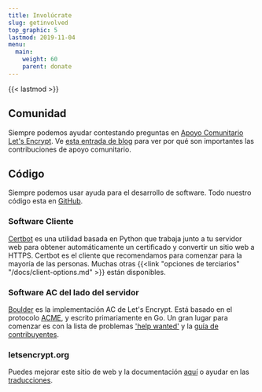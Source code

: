 ```yaml
---
title: Involúcrate
slug: getinvolved
top_graphic: 5
lastmod: 2019-11-04
menu:
  main:
    weight: 60
    parent: donate
---
```


{{< lastmod >}}

## Comunidad

Siempre podemos ayudar contestando preguntas en [Apoyo Comunitario Let's Encrypt](https://community.letsencrypt.org/). Ve [esta entrada de blog](/2015/08/13/lets-encrypt-community-support.html) para ver por qué son importantes las contribuciones de apoyo comunitario.

## Código

Siempre podemos usar ayuda para el desarrollo de software. Todo nuestro código esta en [GitHub](https://github.com/letsencrypt/).

### Software Cliente

[Certbot](https://github.com/certbot/certbot) es una utilidad basada en Python que trabaja junto a tu servidor web para obtener automáticamente un certificado y convertir un sitio web a HTTPS. Certbot es el cliente que recomendamos para comenzar para la mayoría de las personas. Muchas otras {{<link "opciones de terciarios" "/docs/client-options.md" >}} están disponibles.

### Software AC del lado del servidor

[Boulder](https://github.com/letsencrypt/boulder) es la implementación AC de Let's Encrypt. Está basado en el protocolo [ACME](https://github.com/ietf-wg-acme/acme), y escrito primariamente en Go. Un gran lugar para comenzar es con la lista de problemas ['help wanted'](https://github.com/letsencrypt/boulder/labels/help%20wanted) y la [guía de contribuyentes](https://github.com/letsencrypt/boulder/blob/master/CONTRIBUTING.md).

### letsencrypt.org

Puedes mejorar este sitio de web y la documentación [aquí](https://github.com/letsencrypt/website) o ayudar en las [traducciones](https://github.com/letsencrypt/website/blob/master/TRANSLATION.md).
